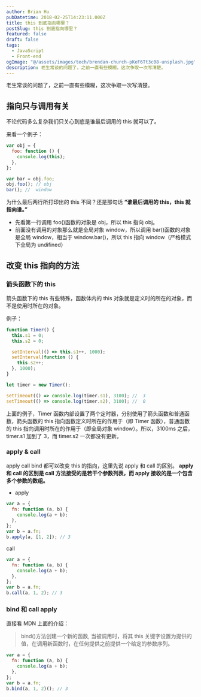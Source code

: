 ```yaml
---
author: Brian Hu
pubDatetime: 2018-02-25T14:23:11.000Z
title: this 到底指向哪里？
postSlug: this 到底指向哪里？
featured: false
draft: false
tags:
  - JavaScript
  - Front-end
ogImage: "@/assets/images/tech/brendan-church-pKeF6Tt3c08-unsplash.jpg"
description: 老生常谈的问题了，之前一直有些模糊，这次争取一次写清楚。
---
```


老生常谈的问题了，之前一直有些模糊，这次争取一次写清楚。

## 指向只与调用有关

不论代码多么复杂我们只关心到底是谁最后调用的 this 就可以了。

来看一个例子：

```js
var obj = {
  foo: function () {
    console.log(this);
  },
};

var bar = obj.foo;
obj.foo(); // obj
bar(); //  window
```

为什么最后两行所打印出的 this 不同？还是那句话 **“谁最后调用的 this，this 就指向谁。”**

- 先看第一行调用 foo()函数的对象是 obj，所以 this 指向 obj。
- 前面没有调用的对象那么就是全局对象 window，所以调用 bar()函数的对象是全局 window，相当于 window.bar()，所以 this 指向 window（严格模式下全局为 undifined）

## 改变 this 指向的方法

### 箭头函数下的 this

箭头函数下的 this 有些特殊，函数体内的 this 对象就是定义时的所在的对象，而不是使用时所在的对象。

例子：

```js
function Timer() {
  this.s1 = 0;
  this.s2 = 0;

  setInterval(() => this.s1++, 1000);
  setInterval(function () {
    this.s2++;
  }, 1000);
}

let timer = new Timer();

setTimeout(() => console.log(timer.s1), 3100); //  3
setTimeout(() => console.log(timer.s2), 3100); //  0
```

上面的例子，Timer 函数内部设置了两个定时器，分别使用了箭头函数和普通函数，箭头函数的 this 指向函数定义时所在的作用于（即 Timer 函数），普通函数的 this 指向调用时所在的作用于（即全局对象 window）。所以，3100ms 之后，timer.s1 加到了 3，而 timer.s2 一次都没有更新。

### apply & call

apply call bind 都可以改变 this 的指向，这里先说 apply 和 call 的区别。 **apply 和 call 的区别是 call 方法接受的是若干个参数列表，而 apply 接收的是一个包含多个参数的数组。**

- apply

```js
var a = {
  fn: function (a, b) {
    console.log(a + b);
  },
};
var b = a.fn;
b.apply(a, [1, 2]); // 3
```

call

```js
var a = {
  fn: function (a, b) {
    console.log(a + b);
  },
};
var b = a.fn;
b.call(a, 1, 2); // 3
```

### bind 和 call apply

直接看 MDN 上面的介绍：

> bind()方法创建一个新的函数, 当被调用时，将其 this 关键字设置为提供的值，在调用新函数时，在任何提供之前提供一个给定的参数序列。

```js
var a = {
  fn: function (a, b) {
    console.log(a + b);
  },
};
var b = a.fn;
b.bind(a, 1, 2)(); // 3
```
